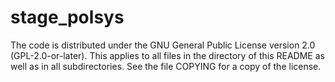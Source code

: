 # stage_polsys
The code is distributed under the GNU General Public License version
2.0 (GPL-2.0-or-later). This applies to all files in the directory of
this README as well as in all subdirectories. See the file COPYING for a
copy of the license.